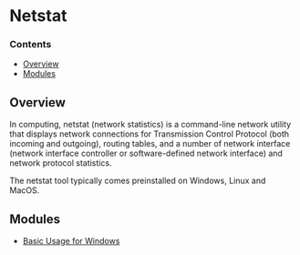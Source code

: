 # Netstat
<!--TOC_START-->
### Contents
- [Overview](#overview)
- [Modules](#modules)

<!--TOC_END-->
## Overview
In computing, netstat (network statistics) is a command-line network utility that displays network connections for Transmission Control Protocol (both incoming and outgoing), routing tables, and a number of network interface (network interface controller or software-defined network interface) and network protocol statistics.

The netstat tool typically comes preinstalled on Windows, Linux  and MacOS.
<!--MODULES_START-->
## Modules
- [Basic Usage for Windows](./modules/basic-usage-for-windows)
<!--MODULES_END-->
